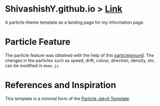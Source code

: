 # ShivashishY.github.io > [Link](https://shivashishy.github.io/)

A particle-theme template as a landing page for my information page.

# Particle Feature

The particle feature was obtained with the help of this [particleground](https://github.com/jnicol/particleground). The changes in the particles such as speed, drift, colour, direction, density, etc. can be modified in `demo.js`.


# References and Inspiration

This template is a minimal form of the [Particle Jekyll Template](https://github.com/nrandecker/particle).
